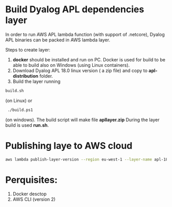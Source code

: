# Build Dyalog APL dependencies layer

In order to run AWS APL lambda function (with support of .netcore), Dyalog APL binaries can be packed in AWS lambda layer.

Steps to create layer:
1. **docker** should be installed and run on PC. Docker is used for build to be able to build also on Windows (using Linux containers).
2. Download Dyalog APL 18.0 linux version ( a zip file) and copy to **apl-distribution** folder.
3. Build the layer running 
```bash
build.sh
```
 (on Linux) or 
 ```bash
  ./build.ps1
 ```
  (on windows). The build script will make file **apllayer.zip**
During the layer build is used **run.sh**.

# Publishing laye to AWS cloud

```bash
aws lambda publish-layer-version --region eu-west-1 --layer-name apl-18-0-disto --zip-file fileb://apllayer.zip
```

# Perquisites:
1. Docker desctop
2. AWS CLI (version 2)
